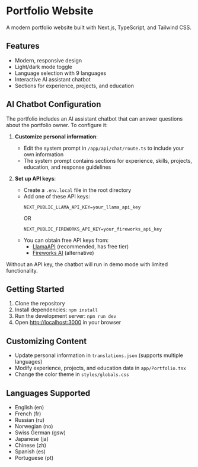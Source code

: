 # Portfolio Website

A modern portfolio website built with Next.js, TypeScript, and Tailwind CSS.

## Features

- Modern, responsive design
- Light/dark mode toggle
- Language selection with 9 languages
- Interactive AI assistant chatbot
- Sections for experience, projects, and education

## AI Chatbot Configuration

The portfolio includes an AI assistant chatbot that can answer questions about the portfolio owner. To configure it:

1. **Customize personal information**:
   - Edit the system prompt in `/app/api/chat/route.ts` to include your own information
   - The system prompt contains sections for experience, skills, projects, education, and response guidelines

2. **Set up API keys**:
   - Create a `.env.local` file in the root directory
   - Add one of these API keys:
     ```
     NEXT_PUBLIC_LLAMA_API_KEY=your_llama_api_key
     ```
     OR
     ```
     NEXT_PUBLIC_FIREWORKS_API_KEY=your_fireworks_api_key
     ```
   - You can obtain free API keys from:
     - [LlamaAPI](https://llama-api.com) (recommended, has free tier)
     - [Fireworks AI](https://fireworks.ai) (alternative)

Without an API key, the chatbot will run in demo mode with limited functionality.

## Getting Started

1. Clone the repository
2. Install dependencies: `npm install`
3. Run the development server: `npm run dev`
4. Open [http://localhost:3000](http://localhost:3000) in your browser

## Customizing Content

- Update personal information in `translations.json` (supports multiple languages)
- Modify experience, projects, and education data in `app/Portfolio.tsx`
- Change the color theme in `styles/globals.css`

## Languages Supported

- English (en)
- French (fr)
- Russian (ru)
- Norwegian (no)
- Swiss German (gsw)
- Japanese (ja)
- Chinese (zh)
- Spanish (es)
- Portuguese (pt)